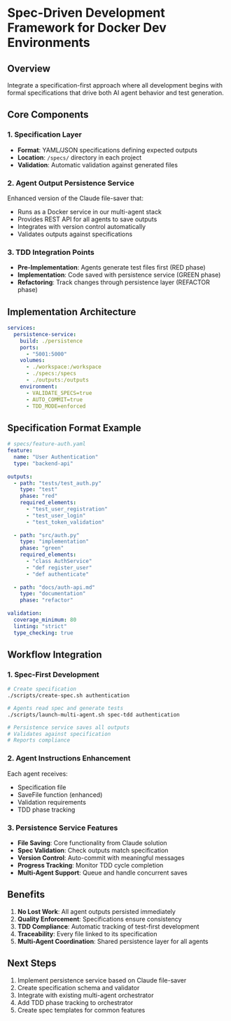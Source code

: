 # Spec-Driven Development Framework for Docker Dev Environments

## Overview

Integrate a specification-first approach where all development begins with formal specifications that drive both AI agent behavior and test generation.

## Core Components

### 1. Specification Layer
- **Format**: YAML/JSON specifications defining expected outputs
- **Location**: `/specs/` directory in each project
- **Validation**: Automatic validation against generated files

### 2. Agent Output Persistence Service
Enhanced version of the Claude file-saver that:
- Runs as a Docker service in our multi-agent stack
- Provides REST API for all agents to save outputs
- Integrates with version control automatically
- Validates outputs against specifications

### 3. TDD Integration Points
- **Pre-Implementation**: Agents generate test files first (RED phase)
- **Implementation**: Code saved with persistence service (GREEN phase)  
- **Refactoring**: Track changes through persistence layer (REFACTOR phase)

## Implementation Architecture

```yaml
services:
  persistence-service:
    build: ./persistence
    ports:
      - "5001:5000"
    volumes:
      - ./workspace:/workspace
      - ./specs:/specs
      - ./outputs:/outputs
    environment:
      - VALIDATE_SPECS=true
      - AUTO_COMMIT=true
      - TDD_MODE=enforced
```

## Specification Format Example

```yaml
# specs/feature-auth.yaml
feature:
  name: "User Authentication"
  type: "backend-api"
  
outputs:
  - path: "tests/test_auth.py"
    type: "test"
    phase: "red"
    required_elements:
      - "test_user_registration"
      - "test_user_login"
      - "test_token_validation"
      
  - path: "src/auth.py"
    type: "implementation"
    phase: "green"
    required_elements:
      - "class AuthService"
      - "def register_user"
      - "def authenticate"
      
  - path: "docs/auth-api.md"
    type: "documentation"
    phase: "refactor"
    
validation:
  coverage_minimum: 80
  linting: "strict"
  type_checking: true
```

## Workflow Integration

### 1. Spec-First Development
```bash
# Create specification
./scripts/create-spec.sh authentication

# Agents read spec and generate tests
./scripts/launch-multi-agent.sh spec-tdd authentication

# Persistence service saves all outputs
# Validates against specification
# Reports compliance
```

### 2. Agent Instructions Enhancement
Each agent receives:
- Specification file
- SaveFile function (enhanced)
- Validation requirements
- TDD phase tracking

### 3. Persistence Service Features
- **File Saving**: Core functionality from Claude solution
- **Spec Validation**: Check outputs match specification
- **Version Control**: Auto-commit with meaningful messages
- **Progress Tracking**: Monitor TDD cycle completion
- **Multi-Agent Support**: Queue and handle concurrent saves

## Benefits

1. **No Lost Work**: All agent outputs persisted immediately
2. **Quality Enforcement**: Specifications ensure consistency
3. **TDD Compliance**: Automatic tracking of test-first development
4. **Traceability**: Every file linked to its specification
5. **Multi-Agent Coordination**: Shared persistence layer for all agents

## Next Steps

1. Implement persistence service based on Claude file-saver
2. Create specification schema and validator
3. Integrate with existing multi-agent orchestrator
4. Add TDD phase tracking to orchestrator
5. Create spec templates for common features